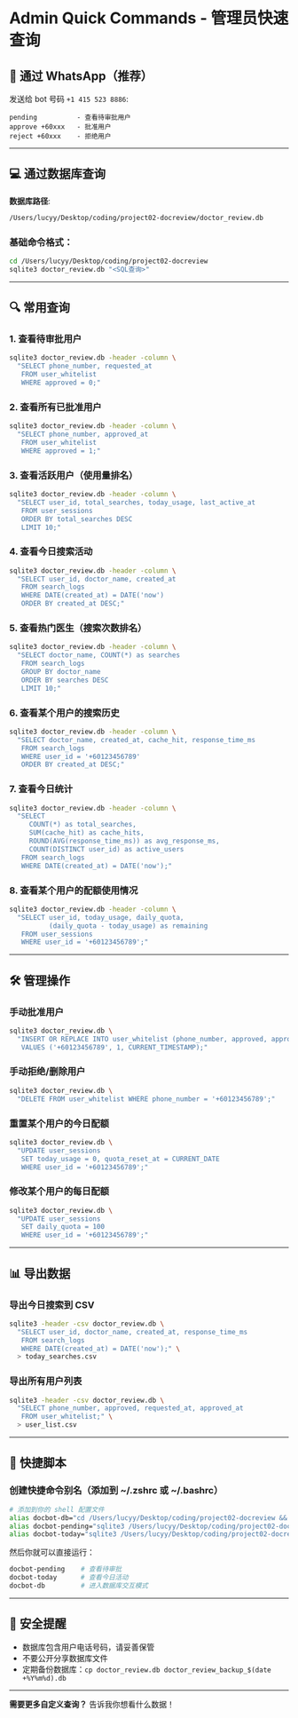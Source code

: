 # Admin Quick Commands - 管理员快速查询

## 📱 通过 WhatsApp（推荐）

发送给 bot 号码 `+1 415 523 8886`:

```
pending          - 查看待审批用户
approve +60xxx   - 批准用户
reject +60xxx    - 拒绝用户
```

---

## 💻 通过数据库查询

**数据库路径**:
```bash
/Users/lucyy/Desktop/coding/project02-docreview/doctor_review.db
```

### 基础命令格式：
```bash
cd /Users/lucyy/Desktop/coding/project02-docreview
sqlite3 doctor_review.db "<SQL查询>"
```

---

## 🔍 常用查询

### 1. 查看待审批用户
```bash
sqlite3 doctor_review.db -header -column \
  "SELECT phone_number, requested_at
   FROM user_whitelist
   WHERE approved = 0;"
```

### 2. 查看所有已批准用户
```bash
sqlite3 doctor_review.db -header -column \
  "SELECT phone_number, approved_at
   FROM user_whitelist
   WHERE approved = 1;"
```

### 3. 查看活跃用户（使用量排名）
```bash
sqlite3 doctor_review.db -header -column \
  "SELECT user_id, total_searches, today_usage, last_active_at
   FROM user_sessions
   ORDER BY total_searches DESC
   LIMIT 10;"
```

### 4. 查看今日搜索活动
```bash
sqlite3 doctor_review.db -header -column \
  "SELECT user_id, doctor_name, created_at
   FROM search_logs
   WHERE DATE(created_at) = DATE('now')
   ORDER BY created_at DESC;"
```

### 5. 查看热门医生（搜索次数排名）
```bash
sqlite3 doctor_review.db -header -column \
  "SELECT doctor_name, COUNT(*) as searches
   FROM search_logs
   GROUP BY doctor_name
   ORDER BY searches DESC
   LIMIT 10;"
```

### 6. 查看某个用户的搜索历史
```bash
sqlite3 doctor_review.db -header -column \
  "SELECT doctor_name, created_at, cache_hit, response_time_ms
   FROM search_logs
   WHERE user_id = '+60123456789'
   ORDER BY created_at DESC;"
```

### 7. 查看今日统计
```bash
sqlite3 doctor_review.db -header -column \
  "SELECT
     COUNT(*) as total_searches,
     SUM(cache_hit) as cache_hits,
     ROUND(AVG(response_time_ms)) as avg_response_ms,
     COUNT(DISTINCT user_id) as active_users
   FROM search_logs
   WHERE DATE(created_at) = DATE('now');"
```

### 8. 查看某个用户的配额使用情况
```bash
sqlite3 doctor_review.db -header -column \
  "SELECT user_id, today_usage, daily_quota,
          (daily_quota - today_usage) as remaining
   FROM user_sessions
   WHERE user_id = '+60123456789';"
```

---

## 🛠️ 管理操作

### 手动批准用户
```bash
sqlite3 doctor_review.db \
  "INSERT OR REPLACE INTO user_whitelist (phone_number, approved, approved_at)
   VALUES ('+60123456789', 1, CURRENT_TIMESTAMP);"
```

### 手动拒绝/删除用户
```bash
sqlite3 doctor_review.db \
  "DELETE FROM user_whitelist WHERE phone_number = '+60123456789';"
```

### 重置某个用户的今日配额
```bash
sqlite3 doctor_review.db \
  "UPDATE user_sessions
   SET today_usage = 0, quota_reset_at = CURRENT_DATE
   WHERE user_id = '+60123456789';"
```

### 修改某个用户的每日配额
```bash
sqlite3 doctor_review.db \
  "UPDATE user_sessions
   SET daily_quota = 100
   WHERE user_id = '+60123456789';"
```

---

## 📊 导出数据

### 导出今日搜索到 CSV
```bash
sqlite3 -header -csv doctor_review.db \
  "SELECT user_id, doctor_name, created_at, response_time_ms
   FROM search_logs
   WHERE DATE(created_at) = DATE('now');" \
  > today_searches.csv
```

### 导出所有用户列表
```bash
sqlite3 -header -csv doctor_review.db \
  "SELECT phone_number, approved, requested_at, approved_at
   FROM user_whitelist;" \
  > user_list.csv
```

---

## 🎯 快捷脚本

### 创建快捷命令别名（添加到 ~/.zshrc 或 ~/.bashrc）

```bash
# 添加到你的 shell 配置文件
alias docbot-db="cd /Users/lucyy/Desktop/coding/project02-docreview && sqlite3 doctor_review.db"
alias docbot-pending="sqlite3 /Users/lucyy/Desktop/coding/project02-docreview/doctor_review.db 'SELECT * FROM user_whitelist WHERE approved = 0'"
alias docbot-today="sqlite3 /Users/lucyy/Desktop/coding/project02-docreview/doctor_review.db -header -column 'SELECT user_id, doctor_name, created_at FROM search_logs WHERE DATE(created_at) = DATE(\"now\")'"
```

然后你就可以直接运行：
```bash
docbot-pending    # 查看待审批
docbot-today      # 查看今日活动
docbot-db         # 进入数据库交互模式
```

---

## 🔐 安全提醒

- 数据库包含用户电话号码，请妥善保管
- 不要公开分享数据库文件
- 定期备份数据库：`cp doctor_review.db doctor_review_backup_$(date +%Y%m%d).db`

---

**需要更多自定义查询？** 告诉我你想看什么数据！
